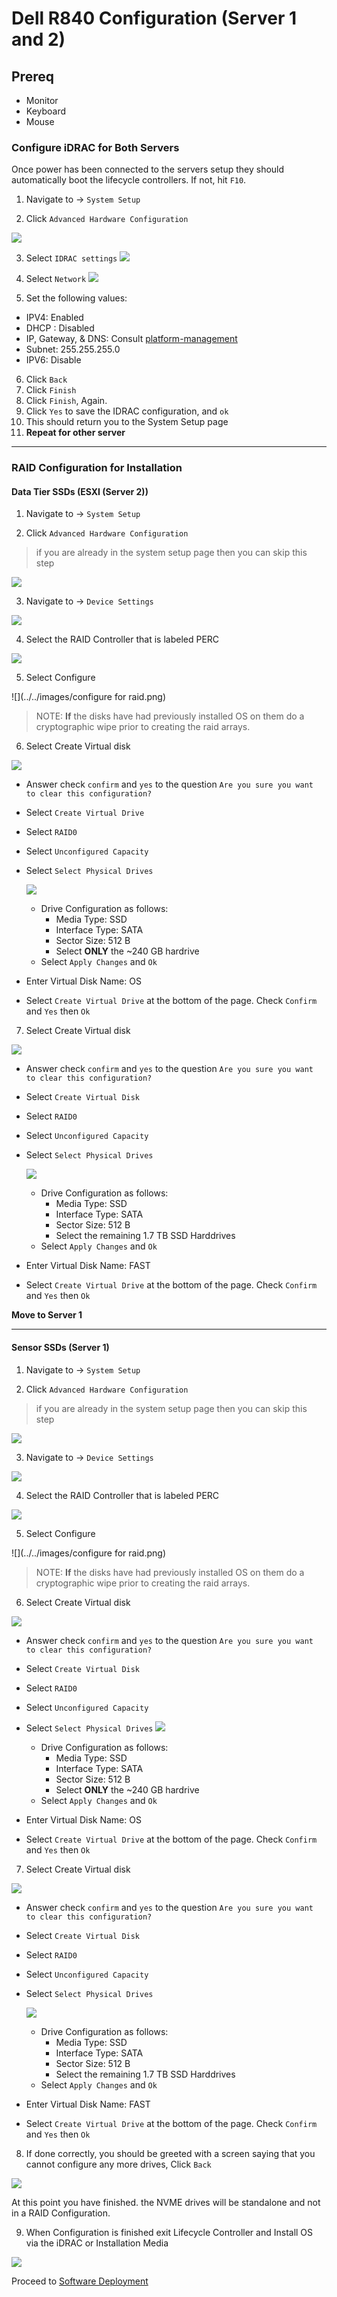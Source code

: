 # Dell R840 Configuration (Server 1 and 2)

## Prereq
- Monitor
- Keyboard
- Mouse

### Configure iDRAC for Both Servers

Once power has been connected to the servers setup they should automatically boot the lifecycle controllers. If not, hit `F10`.


1. Navigate to -> `System Setup`

2. Click `Advanced Hardware Configuration`

  ![](../../images/lifecyclecontroller.png)

3. Select `IDRAC settings`
  ![](../../images/IMG_20190105_101747.jpg)

4. Select `Network`
  ![](../../images/IMG_20190105_101906.jpg)

5. Set the following values:
  - IPV4: Enabled
  - DHCP : Disabled
  - IP, Gateway, & DNS: Consult [platform-management](../platform-management.md)
  - Subnet: 255.255.255.0
  - IPV6: Disable

6. Click `Back`
7. Click `Finish`
8. Click `Finish`, Again.
9. Click `Yes` to save the IDRAC configuration, and `ok`
10. This should return you to the System Setup page
11. **Repeat for other server**

___

### RAID Configuration for Installation

#### Data Tier SSDs (ESXI (Server 2))
1. Navigate to -> `System Setup`

2. Click `Advanced Hardware Configuration`
> if you are already in the system setup page then you can skip this step

  ![](../../images/lifecyclecontroller.png)

3. Navigate to -> `Device Settings`

  ![](../../images/IMG_20190105_093432.jpg)

4. Select the RAID Controller that is labeled PERC

  ![](../../images/IMG_20190105_093446.jpg)

5. Select Configure

  ![](../../images/configure for raid.png)

>NOTE: **If** the disks have had previously installed OS on them do a cryptographic wipe prior to creating the raid arrays.

6. Select Create Virtual disk

  ![](../../images/IMG_20190105_093919.jpg)


  - Answer check `confirm` and `yes` to the question `Are you sure you want to clear this configuration?`

  - Select `Create Virtual Drive`

  - Select `RAID0`

  - Select `Unconfigured Capacity`

  - Select `Select Physical Drives`

    ![](../../images/IMG_20190105_094155.jpg)

    - Drive Configuration as follows:
      - Media Type: SSD
      - Interface Type: SATA
      - Sector Size: 512 B
      - Select **ONLY** the ~240 GB hardrive
    - Select `Apply Changes` and `Ok`
  - Enter Virtual Disk Name: OS
  - Select `Create Virtual Drive` at the bottom of the page. Check `Confirm` and `Yes` then `Ok`

7. Select Create Virtual disk

  ![](../../images/IMG_20190105_093919.jpg)


  - Answer check `confirm` and `yes` to the question `Are you sure you want to clear this configuration?`

  - Select `Create Virtual Disk`

  - Select `RAID0`

  - Select `Unconfigured Capacity`

  - Select `Select Physical Drives`

    ![](../../images/IMG_20190105_094155.jpg)

    - Drive Configuration as follows:
      - Media Type: SSD
      - Interface Type: SATA
      - Sector Size: 512 B
      - Select the remaining 1.7 TB SSD Harddrives
    - Select `Apply Changes` and `Ok`
  - Enter Virtual Disk Name: FAST
  - Select `Create Virtual Drive` at the bottom of the page. Check `Confirm` and `Yes` then `Ok`

**Move to Server 1**
___

#### Sensor SSDs (Server 1)
1. Navigate to -> `System Setup`

2. Click `Advanced Hardware Configuration`
> if you are already in the system setup page then you can skip this step

  ![](../../images/lifecyclecontroller.png)

3. Navigate to -> `Device Settings`

  ![](../../images/IMG_20190105_093432.jpg)

4. Select the RAID Controller that is labeled PERC

  ![](../../images/IMG_20190105_093446.jpg)

5. Select Configure

  ![](../../images/configure for raid.png)

> NOTE: **If** the disks have had previously installed OS on them do a cryptographic wipe prior to creating the raid arrays.

6. Select Create Virtual disk

  ![](../../images/IMG_20190105_093919.jpg)

  - Answer check `confirm` and `yes` to the question `Are you sure you want to clear this configuration?`

  - Select `Create Virtual Disk`

  - Select `RAID0`

  - Select `Unconfigured Capacity`

  - Select `Select Physical Drives`
    ![](../../images/IMG_20190105_094155.jpg)

    - Drive Configuration as follows:
      - Media Type: SSD
      - Interface Type: SATA
      - Sector Size: 512 B
      - Select **ONLY** the ~240 GB hardrive
    - Select `Apply Changes` and `Ok`
  - Enter Virtual Disk Name: OS
  - Select `Create Virtual Drive` at the bottom of the page. Check `Confirm` and `Yes` then `Ok`

7. Select Create Virtual disk

  ![](../../images/IMG_20190105_093919.jpg)

  - Answer check `confirm` and `yes` to the question `Are you sure you want to clear this configuration?`

  - Select `Create Virtual Disk`

  - Select `RAID0`

  - Select `Unconfigured Capacity`

  - Select `Select Physical Drives`

    ![](../../images/IMG_20190105_094155.jpg)

    - Drive Configuration as follows:
      - Media Type: SSD
      - Interface Type: SATA
      - Sector Size: 512 B
      - Select the remaining 1.7 TB SSD Harddrives
    - Select `Apply Changes` and `Ok`
  - Enter Virtual Disk Name: FAST
  - Select `Create Virtual Drive` at the bottom of the page. Check `Confirm` and `Yes` then `Ok`


8. If done correctly, you should be greeted with a screen saying that you cannot configure any more drives, Click `Back`

  ![](../../images/IMG_20190105_095721.jpg)

At this point you have finished. the NVME drives will be standalone and not in a RAID Configuration.


9. When Configuration is finished exit Lifecycle Controller and Install OS via the iDRAC or Installation Media

  ![](../../images/lifecyclecontroller.png)

Proceed to [Software Deployment](../topics/software-deployment.md)
